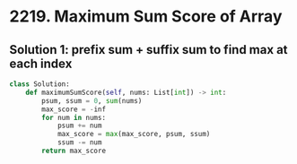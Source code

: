 # 2219. Maximum Sum Score of Array

## Solution 1: prefix sum + suffix sum to find max at each index

```py
class Solution:
    def maximumSumScore(self, nums: List[int]) -> int:
        psum, ssum = 0, sum(nums)
        max_score = -inf
        for num in nums:
            psum += num
            max_score = max(max_score, psum, ssum)
            ssum -= num
        return max_score
```